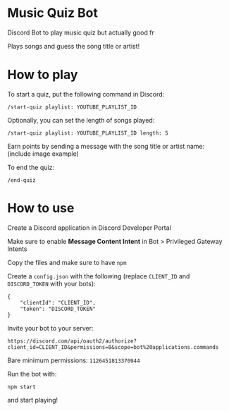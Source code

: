# Music Quiz Bot

Discord Bot to play music quiz but actually good fr

Plays songs and guess the song title or artist!

# How to play

To start a quiz, put the following command in Discord:
```
/start-quiz playlist: YOUTUBE_PLAYLIST_ID
```

Optionally, you can set the length of songs played:
```
/start-quiz playlist: YOUTUBE_PLAYLIST_ID length: 5
```

Earn points by sending a message with the song title or artist name:
(include image example)


To end the quiz:
```
/end-quiz
```

# How to use

Create a Discord application in Discord Developer Portal

Make sure to enable **Message Content Intent** in Bot > Privileged Gateway Intents

Copy the files and make sure to have `npm`

Create a `config.json` with the following (replace `CLIENT_ID` and `DISCORD_TOKEN` with your bots):
```
{
    "clientId": "CLIENT_ID",
    "token": "DISCORD_TOKEN"
}
```

Invite your bot to your server:
```
https://discord.com/api/oauth2/authorize?client_id=CLIENT_ID&permissions=8&scope=bot%20applications.commands
```

Bare minimum permissions: `1126451813370944`

Run the bot with:
```
npm start
```

and start playing!
